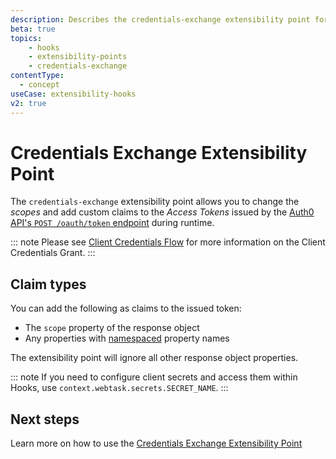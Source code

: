 ```yaml
---
description: Describes the credentials-exchange extensibility point for use with Hooks
beta: true
topics:
    - hooks
    - extensibility-points
    - credentials-exchange
contentType:
  - concept
useCase: extensibility-hooks
v2: true
---
```

# Credentials Exchange Extensibility Point

The `credentials-exchange` extensibility point allows you to change the <dfn data-key="scope">scopes</dfn> and add custom claims to the <dfn data-key="access-token">Access Tokens</dfn> issued by the [Auth0 API's `POST /oauth/token` endpoint](/api/authentication#authorization-code) during runtime.

::: note
Please see [Client Credentials Flow](/flows/concepts/client-credentials) for more information on the Client Credentials Grant.
:::

## Claim types

You can add the following as claims to the issued token:

* The `scope` property of the response object
* Any properties with [namespaced](/tokens/guides/create-namespaced-custom-claims) property names

The extensibility point will ignore all other response object properties.

::: note
If you need to configure client secrets and access them within Hooks, use `context.webtask.secrets.SECRET_NAME`.
:::

## Next steps

Learn more on how to use the [Credentials Exchange Extensibility Point](/hooks/guides/use-the-credentials-exchange-extensibility-point)